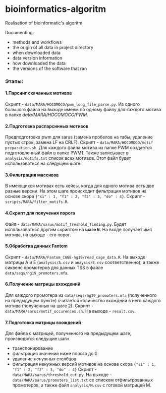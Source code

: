 # bioinformatics-algoritm
Realisation of bioinformatic's algoritm

Documenting:
* methods and workflows
* the origin of all data in project directory
* when downloaded data
* data version information
* how downloaded the data
* the versions of the software that ran

### Этапы:
#### 1.Парсинг скачанных мотивов
Скрипт - `data/MARA/HOCOMOCO/pwm_long_file_parse.py`. Из одного большого файла на выходе имеем по одному 
файлу для каждого мотива в папке _data/MARA/HOCOMOCO/PWM_.

#### 2.Подготовка распарсинных мотивов
Предподготовка pwm для sarus (замена пробелов на табы, удаление пустых строк, замена LF на CRLF).
Скрипт - `data/MARA/HOCOMOCO/motif preparation.sh`.
Для каждого файла мотива из папке PWM создается подготовленный файл в папке PWM1.
Также записывает в `analysis/motifs.txt` список всех мотивов. Этот файл будет использоваться на следущем шаге.

#### 3.Фильтрация массивов
В имеющихся мотивах есть кейсы, когда для одного мотива есть две разные версии. 
На этом шаге происходит фильтрация мотивов  на основе скора `{"si" : 1, "f1" : 2, "f2" : 3, "do" : 4}`.
Скрипт - `scripts/MARA/filter_motifs.R`.

#### 4.Скрипт для получения порога
Файл - `data/MARA/sarus/motif_treshold_finding.py`. Будет использоваться другим скриптом на **шаге 6**. 
На входе получает имя мотива, на выходе - его порог.

#### 5.Обработка данных Fantom
Скрипт - `data/MARA/Fantom_CAGE-hg19/read_cage_data.R`.
На выходе матрицы A и E (`analysis/A.csv` и `anaysis/E.csv` соответственно), а также сиквенс промотеров
для данных TSS в файле `data/seqs/hg19_promoters.mfa`.

#### 6.Получение матрицы вхождений
Для каждого промотера из `data/seqs/hg19_promoters.mfa` (полученного на предыдущем пункте) считается 
количество вхождний в него каждого мотива (полученных на шаге 2).
Скрипт - `data/MARA/sarus/motif_occurences.sh`. На выходе - `result.csv`.

#### 7.Подготовка матрицы вхождений
Для файла с матрицей, полученного на предыдущем шаге, производятся следущие шаги
* транспонирование
* фильтрация значений ниже порога до 0
* удаление ненужных столбцов
* фильтрация ненужных версий мотивов на основе скора `{"si" : 1, "f1" : 2, "f2" : 3, "do" : 4}`
Скрипт - `data/MARA/sarus/threshold_cut.py`. 
На выходе - `data/MARA/sarus/promoters_list.txt` со списком отфильтрованных промотеров,
а также файл `analysis/M.csv` с готовой матрицей М.